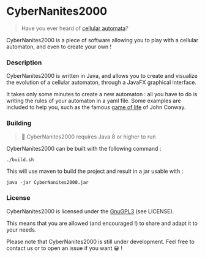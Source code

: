 # CyberNanites2000

> Have you ever heard of [cellular automata](https://en.wikipedia.org/wiki/Cellular_automaton)?

CyberNanites2000 is a piece of software allowing you to play with a cellular automaton, and even to create your own !

### Description

CyberNanites2000 is written in Java, and allows you to create and visualize the evolution of a cellular automaton, through a JavaFX graphical interface.

It takes only some minutes to create a new automaton : all you have to do is writing the rules of your automaton in a yaml file. Some examples are included to help you, such as the famous [game of life](https://en.wikipedia.org/wiki/Conway%27s_Game_of_Life)
of John Conway.

### Building

> :memo: CyberNanites2000 requires Java 8 or higher to run

CyberNanites2000 can be built with the following command :

```bash
./build.sh
```

This will use maven to build the project and result in a jar usable with :

```
java -jar CyberNanites2000.jar
```

### License

CyberNanites2000 is licensed under the [GnuGPL3](http://www.gnu.org/licenses/gpl.html) (see LICENSE).

This means that you are allowed (and encouraged !) to share and adapt it to your needs.

Please note that CyberNanites2000 is still under development. Feel free to contact us or to open an issue if you want :grinning: !
